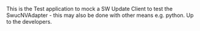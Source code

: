This is the Test application to mock a SW Update Client to test the SwucNVAdapter - this may also be done with other means e.g. python. Up to the developers. 